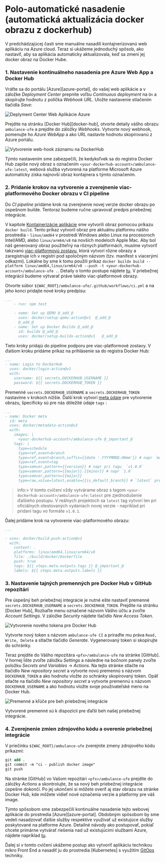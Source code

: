 # Polo-automatické nasadenie (automatická aktualizácia docker obrazu z dockerhub)

V predchádzajúcej časti sme manuálne nasadili kontajnerizovanú web aplikáciu na
Azure cloud. Teraz si ukážeme jednoduchý spôsob, ako nastaviť, aby sa aplikácia automaticky
aktualizovala, keď sa zmení jej docker obraz na Docker Hube.

### 1. Nastavenie kontinuálneho nasadenia pre Azure Web App a Docker Hub

Vráťte sa do portálu [Azure][azure-portal], do vašej web aplikácie a v záložke _Deployment Center_ prepnite voľbu _Continuous deployment_ na `On` a skopírujte hodnotu z políčka _Webhook URL_. Uložte nastavenie stlačením tlačidla _Save_:

![Deplyment Center Web Aplikácie Azure](./img/050-01-azurewebapp-cd.png)

Prejdite na stránku [Docker Hub][docker-hub], otvorte detaily vášho obrazu `ambulance-ufe` a prejdite do záložky _Webhooks_. Vytvorte nový webhook, pomenujte ho _Azure WebApp_ a ako URL nastavte hodnotu skopírovanú z Azure portálu.

![Vytvorenie web-hook záznamu na DockerHub](./img/050-02-dockerhub-webhook.png)

Týmto nastavením sme zabezpečili, že kedykoľvek sa do registra Docker Hub zapíše nový obraz s označením `<your-dockerhub-account>/ambulance-ufe:latest`, webová služba vytvorená na platforme Microsoft Azure automaticky získa najnovší obraz kontajnera s týmto označením.

### 2. Pridanie krokov na vytvorenie a zverejnenie viac-platformového Docker obrazu v CI pipeline

Do _CI pipeline_ pridáme krok na zverejnenie novej verzie docker obrazu po úspešnom builde. Tentoraz budeme ručne upravovať predpis priebežnej integrácie.

V kapitole [Kontajnerizácie aplikácie](./041-ufe-containerization.md) sme vytvorili obraz pomocou príkazu `docker build`. Tento príkaz vytvoril obraz pre aktuálnu platformu nášho prostredia - `linux/amd64` v prostredí Windows alebo Linux na procesoroch Intel/AMD, alebo `linux/arm64/v8` na novších modeloch Apple Mac. Aby bol náš generovaný obraz použiteľný na rôznych platformách, musíme vytvoriť takzvanú [viac-platformovú zostavu](https://docs.docker.com/build/building/multi-platform/), ktorá vytvorí rôzne obrazy a zaregistruje ich v registri pod spoločným názvom (tzv. manifest s viacerými odkazmi). Lokálne by sme k tomu použili príkaz `docker buildx build --platform linux/amd64,linux/arm64/v8 --push -t <your-dockerhub-account>/ambulance-ufe .`. Detaily o tomto postupe nájdete [tu](https://docs.docker.com/build/building/multi-platform/).  V priebežnej integrácii budeme výtvarať práve takéto viac-platformové obrazy.

Otvorte súbor `${WAC_ROOT}/ambulance-ufe/.github/workflows/ci.yml` a na jeho konci pridajte nové kroky predpisu:

```yaml
...
    - run: npm test

    - name: Set up QEMU @_add_@
      uses: docker/setup-qemu-action@v1  @_add_@
      @_add_@
    - name: Set up Docker Buildx @_add_@
      id: buildx @_add_@
      uses: docker/setup-buildx-action@v1   @_add_@
```

Tieto kroky pridajú do pipeline podporu pre viac-platformové zostavy. V ďalšom kroku pridáme  príkaz na prihlásenie sa do registra Docker Hub:

```yaml
...
- name: Login to DockerHub
  uses: docker/login-action@v1 
  with:
    username: ${{ secrets.DOCKERHUB_USERNAME }}
    password: ${{ secrets.DOCKERHUB_TOKEN }}
```

Premenné `secrets.DOCKERHUB_USERNAME` a `secrets.DOCKERHUB_TOKEN` nastavíme v krokoch nižšie. Ďalší krok vytvorí [meta údaje](https://github.com/docker/metadata-action) pre vytvorenie obrazu, špecificky sú pre nás dôležité údaje `tags` :

```yaml
...
- name: Docker meta
  id: meta
  uses: docker/metadata-action@v3
  with:
    images: |
      <your-dockerhub-account>/ambulance-ufe @_important_@
    tags: |
      type=schedule
      type=ref,event=branch
      type=ref,event=branch,suffix={{date '.YYYYMMDD.HHmm'}} # napr `main.20210930.1200` @_important_@
      type=ref,event=tag
      type=semver,pattern={{version}} # napr pri tagu  `v1.0.0`
      type=semver,pattern={{major}}.{{minor}} # napr `1.0`
      type=semver,pattern={{major}}
      type=raw,value=latest,enable={{is_default_branch}} # `latest` pre každý komit do main vetvy @_important_@
```

>info:> V tomto cvičení vždy vytvárame obraz s tagom `<your-dockerhub-account>/ambulance-ufe:latest` pre zjednodušenie ďalšieho postupu. V reálnych projektoch sa `latest` tag vytvorí len pri oficiálnych otestovaných vydaniach novej verzie - napríklad pri pridaní tagu vo formáte `v1.0.1`.

Ďalej pridáme krok na vytvorenie viac-platformového obrazu:

```yaml
...

- uses: docker/build-push-action@v2
  with:
    context: .
    platforms: linux/amd64,linux/arm64/v8
    file: ./build/docker/Dockerfile
    push: true
    tags: ${{ steps.meta.outputs.tags }} @_important_@
    labels: ${{ steps.meta.outputs.labels }}
```

### 3. Nastavenie tajných premenných pre Docker Hub v GitHub repozitári

Pre úspešný beh priebežnej integrácie je nutné ešte nastaviť premenné `secrets.DOCKERHUB_USERNAME` a `secrets.DOCKERHUB_TOKEN`. Prejdite na stránku [Docker Hub], Rozbaľte menu označené názvom Vášho účtu a zvoľte _Account Settings_. V záložke _Security_ nájdete tlačidlo _New Access Token_.

![Vytvorenie nového tokena pre Docker Hub](./img/050-01-AccountSecurity.png)

Vytvorte nový token s názvom `ambulance-ufe CI` a priraďte mu práva `Read, Write, Delete` a stlačte tlačidlo _Generate_. Vygenerovaný token si skopírujte do schránky.

Teraz prejdite do Vášho repozitára `<pfx>/ambulance-ufe` na stránke [GitHub]. V hornej lište zvoľte záložku _Settings_ a následne na bočnom panely zvoľte položku _Secrets and Variables_ -> _Actions_.
Na tejto stránke stlačte na tlačidlo _New repository secret_ a vytvorte novú premennú s názvom `DOCKERHUB_TOKEN` a ako hodnotu vložte zo schránky skopírovaný token. Opäť stlačte na tlačidlo _New repository secret_ a vytvorte premennú s názvom `DOCKERHUB_USERNAME` a ako hodnotu vložte svoje používateľské meno na Docker Hub.

![Premenné a kľúče pre beh priebežnej integrácie](./img/050-02-GithubSecrets.png)

Vytvorené premenné sú k dispozícii pre ďaľší beh našej priebežnej integrácie.

### 4. Zverejnenie zmien zdrojového kódu a overenie priebežnej integrácie

V priečinku `${WAC_ROOT}/ambulance-ufe` zverejnite zmeny zdrojového kódu príkazmi:

```ps
git add .
git commit -m "ci - publish docker image"
git push
```

Na stránke [GitHub] vo Vašom repozitári `<pfx>/ambulance-ufe` prejdite do záložky _Actions_ a skontrolujte, že sa nový beh priebežnej integrácie úspešne dokončí. Po jej ukončení si môžete overiť aj stav obrazu na stránke Docker Hub, kde môžete vidieť nové označenia verzie a platformy pre váš image.

Týmto spôsobom sme zabezpečili kontinuálne nasadenie tejto webovej aplikácie do prostredia [Azure][azure-portal]. Obdobným spôsobom by sme vedeli nasadzovať ďalšie služby respektíve využívať už existujúce služby poskytované na platforme Azure. Detailné návody ako postupovať, pokiaľ chcete primárne vytvárať riešenia nad už existujúcimi službami Azure, nájdete napríklad [tu](https://learn.microsoft.com/en-us/azure/architecture/).

Ďalej si v tomto cvičení ukážeme postup ako vytvoriť aplikáciu technikou mikro Front End a nasadiť ju do prostredia [Kubernetes] s využitím [GitOps](https://www.gitops.tech/) techniky.
